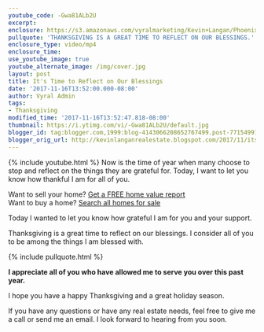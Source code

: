 ```yaml
---
youtube_code: -Gwa81ALb2U
excerpt:
enclosure: https://s3.amazonaws.com/vyralmarketing/Kevin+Langan/Phoenix+Real+Estate+Agent+Thanksgiving.mp4
pullquote: 'THANKSGIVING IS A GREAT TIME TO REFLECT ON OUR BLESSINGS.'
enclosure_type: video/mp4
enclosure_time:
use_youtube_image: true
youtube_alternate_image: /img/cover.jpg
layout: post
title: It's Time to Reflect on Our Blessings
date: '2017-11-16T13:52:00.000-08:00'
author: Vyral Admin
tags:
- Thanksgiving
modified_time: '2017-11-16T13:52:47.818-08:00'
thumbnail: https://i.ytimg.com/vi/-Gwa81ALb2U/default.jpg
blogger_id: tag:blogger.com,1999:blog-4143066208652767499.post-7715499186330212604
blogger_orig_url: http://kevinlanganrealestate.blogspot.com/2017/11/its-time-to-reflect-on-our-blessings.html
---
```

{% include youtube.html %}
Now is the time of year when many choose to stop and reflect on the things they are grateful for. Today, I want to let you know how thankful I am for all of you.

Want to sell your home? <a href="https://kevin.btgarizonaproperties.com/home-valuation/" target="_blank">Get a FREE home value report</a><br>
Want to buy a home? <a href="https://www.btgarizonaproperties.com/" target="_blank"> Search all homes for sale</a>

Today I wanted to let you know how grateful I am for you and your support.

Thanksgiving is a great time to reflect on our blessings. I consider all of you to be among the things I am blessed with.

{% include pullquote.html %}

**I appreciate all of you who have allowed me to serve you over this past year.**

I hope you have a happy Thanksgiving and a great holiday season.

If you have any questions or have any real estate needs, feel free to give me a call or send me an email. I look forward to hearing from you soon.
